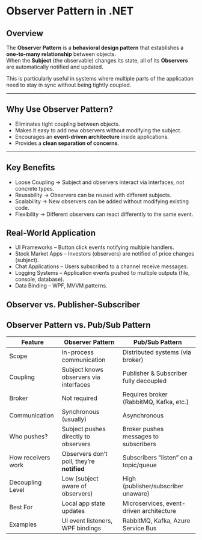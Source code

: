 ﻿# Observer Pattern in .NET

## Overview
The **Observer Pattern** is a **behavioral design pattern** that establishes a **one-to-many relationship** between objects.  
When the **Subject** (the observable) changes its state, all of its **Observers** are automatically notified and updated.

This is particularly useful in systems where multiple parts of the application need to stay in sync without being tightly coupled.

---

## Why Use Observer Pattern?
- Eliminates tight coupling between objects.  
- Makes it easy to add new observers without modifying the subject.  
- Encourages an **event-driven architecture** inside applications.  
- Provides a **clean separation of concerns**.  

---

## Key Benefits
- Loose Coupling → Subject and observers interact via interfaces, not concrete types.
- Reusability → Observers can be reused with different subjects.
- Scalability → New observers can be added without modifying existing code.
- Flexibility → Different observers can react differently to the same event.

## Real-World Application
- UI Frameworks – Button click events notifying multiple handlers.
- Stock Market Apps – Investors (observers) are notified of price changes (subject).
- Chat Applications – Users subscribed to a channel receive messages.
- Logging Systems – Application events pushed to multiple outputs (file, console, database).
- Data Binding – WPF, MVVM patterns.

## Observer vs. Publisher-Subscriber

## Observer Pattern vs. Pub/Sub Pattern

| Feature                | Observer Pattern                           | Pub/Sub Pattern                          |
| ----------------------- | ------------------------------------------ | ---------------------------------------- |
| Scope                  | In-process communication                   | Distributed systems (via broker)         |
| Coupling               | Subject knows observers via interfaces     | Publisher & Subscriber fully decoupled   |
| Broker                 | Not required                               | Requires broker (RabbitMQ, Kafka, etc.)  |
| Communication          | Synchronous (usually)                      | Asynchronous                             |
| Who pushes?            | Subject pushes directly to observers       | Broker pushes messages to subscribers    |
| How receivers work     | Observers don’t poll, they’re **notified** | Subscribers “listen” on a topic/queue    |
| Decoupling Level       | Low (subject aware of observers)           | High (publisher/subscriber unaware)      |
| Best For               | Local app state updates                    | Microservices, event-driven architecture |
| Examples               | UI event listeners, WPF bindings           | RabbitMQ, Kafka, Azure Service Bus       |
